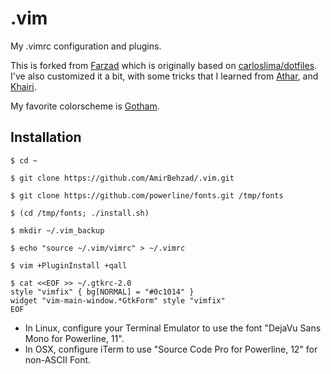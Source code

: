 .vim
========

My .vimrc configuration and plugins.

This is forked from [Farzad](https://github.com/farzadghanei/dotfiles) which is originally based on [carloslima/dotfiles](https://github.com/carloslima/dotfiles).
I've also customized it a bit, with some tricks that I learned from [Athar](https://github.com/atharh), and [Khairi](https://github.com/khairihafsham).

My favorite colorscheme is [Gotham](https://github.com/whatyouhide/vim-gotham).

## Installation
```
$ cd ~

$ git clone https://github.com/AmirBehzad/.vim.git

$ git clone https://github.com/powerline/fonts.git /tmp/fonts

$ (cd /tmp/fonts; ./install.sh)

$ mkdir ~/.vim_backup

$ echo "source ~/.vim/vimrc" > ~/.vimrc

$ vim +PluginInstall +qall

$ cat <<EOF >> ~/.gtkrc-2.0
style "vimfix" { bg[NORMAL] = "#0c1014" }
widget "vim-main-window.*GtkForm" style "vimfix"
EOF

```
* In Linux, configure your Terminal Emulator to use the font "DejaVu Sans Mono for Powerline, 11".
* In OSX, configure iTerm to use "Source Code Pro for Powerline, 12" for non-ASCII Font.
